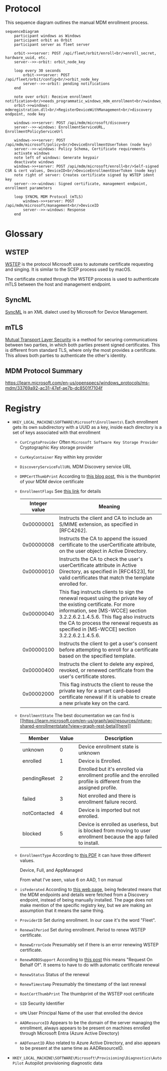 # Protocol

This sequence diagram outlines the manual MDM enrollment process.

```mermaid
sequenceDiagram
    participant windows as Windows
    participant orbit as Orbit
    participant server as fleet server

    orbit->>+server: POST /api/fleet/orbit/enroll<br/>enroll_secret, hardware_uuid, etc.
    server-->>-orbit: orbit_node_key

    loop every 30 seconds
        orbit->>+server: POST /api/fleet/orbit/config<br/>orbit_node_key
        server-->>-orbit: pending notifications
    end

    note over orbit: Receive enrollment notification<br/>needs_programmatic_windows_mdm_enrollment<br/>windows_mdm_discovery_endpoint
    orbit->>windows: mdmregistration.dll<br/>RegisterDeviceWithManagement<br/>discovery endpoint, node key

    windows->>+server: POST /api/mdm/microsoft/discovery
    server-->>-windows: EnrollmentServiceURL, EnrollmentPolicyServiceUrl

    windows->>+server: POST /api/mdm/microsoft/policy<br/>DeviceEnrollmentUserToken (node key)
    server-->>-windows: Policy Schema, Certificate requirements
    activate windows
    note left of windows: Generate keypair
    deactivate windows
    windows->>+server: POST /api/mdm/microsoft/enroll<br/>Self-signed CSR & cert values, DeviceID<br/>DeviceEnrollmentUserToken (node key)
    note right of server: Creates certificate signed by WSTEP ident key
    server-->>-windows: Signed certificate, management endpoint, enrollment parameters

    loop SYNCML MDM Protocol (mTLS)
        windows->>+server: POST /api/mdm/microsoft/management<br/>DeviceID
        server-->>-windows: Response
    end
```

# Glossary

## WSTEP

[WSTEP](https://learn.microsoft.com/en-us/openspecs/windows_protocols/ms-wstep/ac55b8cc-9ade-4982-b135-991d574ade74) is the protocol Microsoft uses to automate certificate requesting and singing. It is similar to the SCEP process used by macOS.

The certificate created through the WSTEP process is used to authenticate mTLS between the host and management endpoint.

## SyncML

[SyncML](https://learn.microsoft.com/en-us/openspecs/windows_protocols/ms-wstep/ac55b8cc-9ade-4982-b135-991d574ade74) is an XML dialect used by Microsoft for Device Management.

## mTLS

[Mutual Transport Layer Security](https://www.cloudflare.com/learning/access-management/what-is-mutual-tls/) is a method for securing communications between two parties, in which both parties present signed certificates. This is different from standard TLS, where only the most provides a certificate. This allows both parties to authenticate the other's identity.

## MDM Protocol Summary

https://learn.microsoft.com/en-us/openspecs/windows_protocols/ms-mdm/33769a92-ac31-47ef-ae7b-dc8501f7104f

# Registry

- `HKEY_LOCAL_MACHINE\SOFTWARE\Microsoft\Enrollments\`
  Each enrollment gets its own subdirectory with a UUID as a key,
  inside each directory is a set of keys associated with that enrollment
  - `CurCryptoProvider`
     Often `Microsoft Software Key Storage Provider`
     Cryptographic Key storage provider
  - `CurKeyContainer`
    Key within key provider
  - `DiscoveryServiceFullURL`
    MDM Discovery service URL
  - `DMPCertThumbPrint`
    According to [this blog post](https://call4cloud.nl/2022/10/fullmetal-certificate-the-revenge-of-renewal/), this is the thumbprint of your MDM device certificate
  - `EnrollmentFlags`
    See [this link](https://learn.microsoft.com/en-us/openspecs/windows_protocols/ms-xcep/cd22d3a0-f469-4a44-95ed-d10ce4dc2063) for details

    | Integer value | Meaning                                                                                                                                                                                                                                                                                        |
    |---------------|------------------------------------------------------------------------------------------------------------------------------------------------------------------------------------------------------------------------------------------------------------------------------------------------|
    | 0x00000001    | Instructs the client and CA to include an S/MIME extension, as specified in [RFC4262].                                                                                                                                                                                                         |
    | 0x00000008    | Instructs the CA to append the issued certificate to the userCertificate attribute, on the user object in Active Directory.                                                                                                                                                                    |
    | 0x00000010    | Instructs the CA to check the user's userCertificate attribute in Active Directory, as specified in [RFC4523], for valid certificates that match the template enrolled for.                                                                                                                    |
    | 0x00000040    | This flag instructs clients to sign the renewal request using the private key of the existing certificate. For more information, see [MS-WCCE] section 3.2.2.6.2.1.4.5.6. This flag also instructs the CA to process the renewal requests as specified in [MS-WCCE] section 3.2.2.6.2.1.4.5.6. |
    | 0x00000100    | Instructs the client to get a user's consent before attempting to enroll for a certificate based on the specified template.                                                                                                                                                                    |
    | 0x00000400    | Instructs the client to delete any expired, revoked, or renewed certificate from the user's certificate stores.                                                                                                                                                                                |
    | 0x00002000    | This flag instructs the client to reuse the private key for a smart card–based certificate renewal if it is unable to create a new private key on the card.                                                                                                                                    |
  - `EnrollmentState`
    The best documentation we can find is [[https://learn.microsoft.com/en-us/graph/api/resources/intune-shared-enrollmentstate?view=graph-rest-beta][here]]

    | Member       | Value | Description                                                                                                        |
    |--------------|-------|--------------------------------------------------------------------------------------------------------------------|
    | unknown      | 0     | Device enrollment state is unknown                                                                                 |
    | enrolled     | 1     | Device is Enrolled.                                                                                                |
    | pendingReset | 2     | Enrolled but it's enrolled via enrollment profile and the enrolled profile is different from the assigned profile. |
    | failed       | 3     | Not enrolled and there is enrollment failure record.                                                               |
    | notContacted | 4     | Device is imported but not enrolled.                                                                               |
    | blocked      | 5     | Device is enrolled as userless, but is blocked from moving to user enrollment because the app failed to install.   |

  - `EnrollmentType`
    According to [this PDF](https://winprotocoldoc.blob.core.windows.net/productionwindowsarchives/MS-MDE2/%5BMS-MDE2%5D.pdf) it can have three different values.

    Device, Full, and AppManaged

    From what I've seen, value 6 on AAD, 1 on manual
  - `isFederated`
    According to [this web page](https://learn.microsoft.com/en-us/windows/client-management/federated-authentication-device-enrollment), being federated means that the MDM
    endpoints and details were fetched from a Discovery endpoint,
    instead of being manually installed. The page does not make mention
    of the specific registry key, but we are making an assumption that
    it means the same thing.
  - `ProviderID`
    Set during enrollment. In our case it's the word "Fleet".
  - `RenewalPeriod`
    Set during enrollment. Period to renew WSTEP certificate.
  - `RenewErrorCode`
    Presumably set if there is an error renewing WSTEP certificate.
  - `RenewROBOSupport`
    According to [this post](https://call4cloud.nl/2022/10/fullmetal-certificate-the-revenge-of-renewal/) this means "Request On Behalf Of". 
    It seems to have to do with automatic certificate renewal
  - `RenewStatus`
    Status of the renewal
  - `RenewTimestamp`
    Presumably the timestamp of the last renewal
  - `RootCertThumbPrint`
    The thumbprint of the WSTEP root certificate
  - `SID`
    Security Identifier
  - `UPN`
    User Principal Name of the user that enrolled the device
  - `AADResourceID`
    Appears to be the domain of the server managing the enrollment,
    always appears to be present on machines enrolled through Microsoft
    Entra (Azure Active Directory)
  - `AADTenantID`
    Also related to Azure Active Directory, and also appears to be
    present at the same time as AADResourceID.
- `HKEY_LOCAL_MACHINE\SOFTWARE\Microsoft\Provisioning\Diagnostics\AutoPilot`
  Autopilot provisioning diagnostic data
